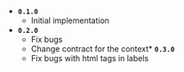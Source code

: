 * **`0.1.0`**
    * Initial implementation 
* **`0.2.0`**
    * Fix bugs
    * Change contract for the context* 
**`0.3.0`**
    * Fix bugs with html tags in labels

